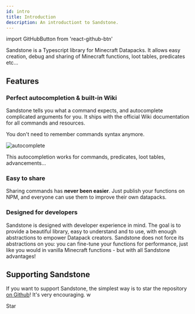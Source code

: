 ```yaml
---
id: intro
title: Introduction
description: An introductiont to Sandstone.
---
```

import GitHubButton from 'react-github-btn'

Sandstone is a Typescript library for Minecraft Datapacks. It allows easy creation, debug and sharing of Minecraft functions, loot tables, predicates etc...

## Features

### Perfect autocompletion & built-in Wiki

Sandstone tells you what a command expects, and autocomplete complicated arguments for you. It ships with the official Wiki documentation for all commands and resources.

You don't need to remember commands syntax anymore.

![autocomplete](../images/autocompletion/command.gif)

This autocompletion works for commands, predicates, loot tables, advancements...

### Easy to share
Sharing commands has **never been easier**. Just publish your functions on NPM, and everyone can use them to improve their own datapacks.

### Designed for developers
Sandstone is designed with developer experience in mind. The goal is to provide a beautiful library, easy to understand and to use, with enough abstractions to empower Datapack creators. Sandstone does not force its abstractions on you: you can fine-tune your functions for performance, just like you would in vanilla Minecraft functions - but with all Sandstone advantages!

## Supporting Sandstone

If you want to support Sandstone, the simplest way is to star the repository [on Github](https://github.com/themrzz/sandstone)! It's very encouraging.
w
<!-- This is the star button -->
<GitHubButton href="https://github.com/TheMrZZ/sandstone" data-color-scheme="no-preference: light; light: light; dark: dark;" data-icon="octicon-star" data-show-count="true" data-size="large" aria-label="Star TheMrZZ/sandstone on GitHub">Star</GitHubButton>
